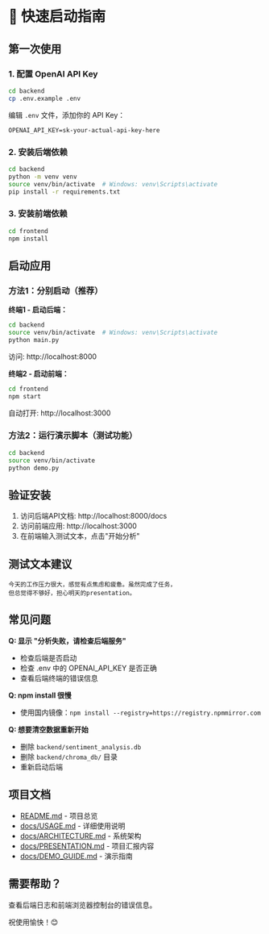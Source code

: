 # 🚀 快速启动指南

## 第一次使用

### 1. 配置 OpenAI API Key

```bash
cd backend
cp .env.example .env
```

编辑 `.env` 文件，添加你的 API Key：
```
OPENAI_API_KEY=sk-your-actual-api-key-here
```

### 2. 安装后端依赖

```bash
cd backend
python -m venv venv
source venv/bin/activate  # Windows: venv\Scripts\activate
pip install -r requirements.txt
```

### 3. 安装前端依赖

```bash
cd frontend
npm install
```

## 启动应用

### 方法1：分别启动（推荐）

**终端1 - 启动后端：**
```bash
cd backend
source venv/bin/activate  # Windows: venv\Scripts\activate
python main.py
```
访问: http://localhost:8000

**终端2 - 启动前端：**
```bash
cd frontend
npm start
```
自动打开: http://localhost:3000

### 方法2：运行演示脚本（测试功能）

```bash
cd backend
source venv/bin/activate
python demo.py
```

## 验证安装

1. 访问后端API文档: http://localhost:8000/docs
2. 访问前端应用: http://localhost:3000
3. 在前端输入测试文本，点击"开始分析"

## 测试文本建议

```
今天的工作压力很大，感觉有点焦虑和疲惫。虽然完成了任务，
但总觉得不够好，担心明天的presentation。
```

## 常见问题

**Q: 显示 "分析失败，请检查后端服务"**
- 检查后端是否启动
- 检查 .env 中的 OPENAI_API_KEY 是否正确
- 查看后端终端的错误信息

**Q: npm install 很慢**
- 使用国内镜像：`npm install --registry=https://registry.npmmirror.com`

**Q: 想要清空数据重新开始**
- 删除 `backend/sentiment_analysis.db`
- 删除 `backend/chroma_db/` 目录
- 重新启动后端

## 项目文档

- [README.md](README.md) - 项目总览
- [docs/USAGE.md](docs/USAGE.md) - 详细使用说明
- [docs/ARCHITECTURE.md](docs/ARCHITECTURE.md) - 系统架构
- [docs/PRESENTATION.md](docs/PRESENTATION.md) - 项目汇报内容
- [docs/DEMO_GUIDE.md](docs/DEMO_GUIDE.md) - 演示指南

## 需要帮助？

查看后端日志和前端浏览器控制台的错误信息。

祝使用愉快！😊

